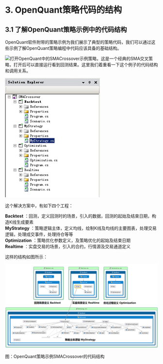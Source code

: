 # 3. OpenQuant策略代码的结构

## 3.1 了解OpenQuant策略示例中的代码结构

OpenQuant软件附带的策略示例为我们展示了典型的策略代码，我们可以通过这些示例了解OpenQuant策略编程中代码应该具备的基础结构。

![](/icons/icon_labtubeBlue.ico)打开OpenQuant中的SMACrossover示例策略，这是一个经典的SMA交叉策略，打开后可以直接运行看到回测结果。这里我们着重看一下这个例子的代码结构和调用关系。

![](.gitbook/assets/smacrossoversolutionexplorer.png)

这个解决方案中，有如下四个工程：

**Backtest** ：回测，定义回测时的场景，引入的数据，回测的起始及结束日期，构造K线生成要素  
**MyStrategy** ：策略逻辑主体，定义均线，绘制K线及均线的主要图表，处理交易逻辑，处理成交事件，处理持仓等等  
**Optimization** ：策略优化参数定义，及策略优化的起始及结束日期  
**Realtime** ：实盘交易的场景，引入的合约，行情源及交易通道定义

这样的结构如图所示：

![](.gitbook/assets/smacrossovercodemap.png)

图：OpenQuant策略示例SMACrossover的代码结构


